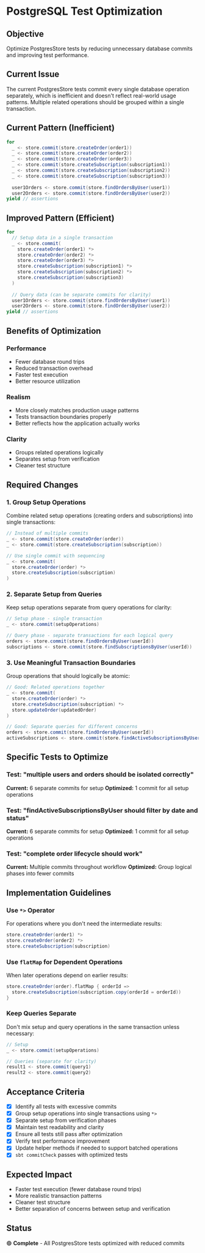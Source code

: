 # PostgreSQL Test Optimization

## Objective
Optimize PostgresStore tests by reducing unnecessary database commits and improving test performance.

## Current Issue
The current PostgresStore tests commit every single database operation separately, which is inefficient and doesn't reflect real-world usage patterns. Multiple related operations should be grouped within a single transaction.

## Current Pattern (Inefficient)
```scala
for
  _ <- store.commit(store.createOrder(order1))
  _ <- store.commit(store.createOrder(order2))
  _ <- store.commit(store.createOrder(order3))
  _ <- store.commit(store.createSubscription(subscription1))
  _ <- store.commit(store.createSubscription(subscription2))
  _ <- store.commit(store.createSubscription(subscription3))
  
  user1Orders <- store.commit(store.findOrdersByUser(user1))
  user2Orders <- store.commit(store.findOrdersByUser(user2))
yield // assertions
```

## Improved Pattern (Efficient)
```scala
for
  // Setup data in a single transaction
  _ <- store.commit(
    store.createOrder(order1) *>
    store.createOrder(order2) *>
    store.createOrder(order3) *>
    store.createSubscription(subscription1) *>
    store.createSubscription(subscription2) *>
    store.createSubscription(subscription3)
  )
  
  // Query data (can be separate commits for clarity)
  user1Orders <- store.commit(store.findOrdersByUser(user1))
  user2Orders <- store.commit(store.findOrdersByUser(user2))
yield // assertions
```

## Benefits of Optimization

### Performance
- Fewer database round trips
- Reduced transaction overhead
- Faster test execution
- Better resource utilization

### Realism
- More closely matches production usage patterns
- Tests transaction boundaries properly
- Better reflects how the application actually works

### Clarity
- Groups related operations logically
- Separates setup from verification
- Cleaner test structure

## Required Changes

### 1. Group Setup Operations
Combine related setup operations (creating orders and subscriptions) into single transactions:

```scala
// Instead of multiple commits
_ <- store.commit(store.createOrder(order))
_ <- store.commit(store.createSubscription(subscription))

// Use single commit with sequencing
_ <- store.commit(
  store.createOrder(order) *>
  store.createSubscription(subscription)
)
```

### 2. Separate Setup from Queries
Keep setup operations separate from query operations for clarity:

```scala
// Setup phase - single transaction
_ <- store.commit(setupOperations)

// Query phase - separate transactions for each logical query
orders <- store.commit(store.findOrdersByUser(userId))
subscriptions <- store.commit(store.findSubscriptionsByUser(userId))
```

### 3. Use Meaningful Transaction Boundaries
Group operations that should logically be atomic:

```scala
// Good: Related operations together
_ <- store.commit(
  store.createOrder(order) *>
  store.createSubscription(subscription) *>
  store.updateOrder(updatedOrder)
)

// Good: Separate queries for different concerns
orders <- store.commit(store.findOrdersByUser(userId))
activeSubscriptions <- store.commit(store.findActiveSubscriptionsByUser(userId))
```

## Specific Tests to Optimize

### Test: "multiple users and orders should be isolated correctly"
**Current:** 6 separate commits for setup
**Optimized:** 1 commit for all setup operations

### Test: "findActiveSubscriptionsByUser should filter by date and status"
**Current:** 6 separate commits for setup
**Optimized:** 1 commit for all setup operations

### Test: "complete order lifecycle should work"
**Current:** Multiple commits throughout workflow
**Optimized:** Group logical phases into fewer commits

## Implementation Guidelines

### Use `*>` Operator
For operations where you don't need the intermediate results:
```scala
store.createOrder(order1) *>
store.createOrder(order2) *>
store.createSubscription(subscription)
```

### Use `flatMap` for Dependent Operations
When later operations depend on earlier results:
```scala
store.createOrder(order).flatMap { orderId =>
  store.createSubscription(subscription.copy(orderId = orderId))
}
```

### Keep Queries Separate
Don't mix setup and query operations in the same transaction unless necessary:
```scala
// Setup
_ <- store.commit(setupOperations)

// Queries (separate for clarity)
result1 <- store.commit(query1)
result2 <- store.commit(query2)
```

## Acceptance Criteria
- [x] Identify all tests with excessive commits
- [x] Group setup operations into single transactions using `*>`
- [x] Separate setup from verification phases
- [x] Maintain test readability and clarity
- [x] Ensure all tests still pass after optimization
- [x] Verify test performance improvement
- [x] Update helper methods if needed to support batched operations
- [x] `sbt commitCheck` passes with optimized tests

## Expected Impact
- Faster test execution (fewer database round trips)
- More realistic transaction patterns
- Cleaner test structure
- Better separation of concerns between setup and verification

## Status
🟢 **Complete** - All PostgresStore tests optimized with reduced commits